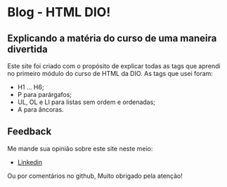 # Blog - HTML DIO!
## Explicando a matéria do curso de uma maneira divertida
Este site foi criado com o propósito de explicar todas as tags que aprendi no primeiro módulo do curso de HTML da DIO.
As tags que usei foram:
- H1 ... H6;
- P para parárgafos;
- UL, OL e LI para listas sem ordem e ordenadas;
- A para âncoras.
  
## Feedback

Me mande sua opinião sobre este site neste meio:

- [Linkedin](https://www.linkedin.com/in/gustavodasilvapires/)

Ou por comentários no github, Muito obrigado pela atenção!
